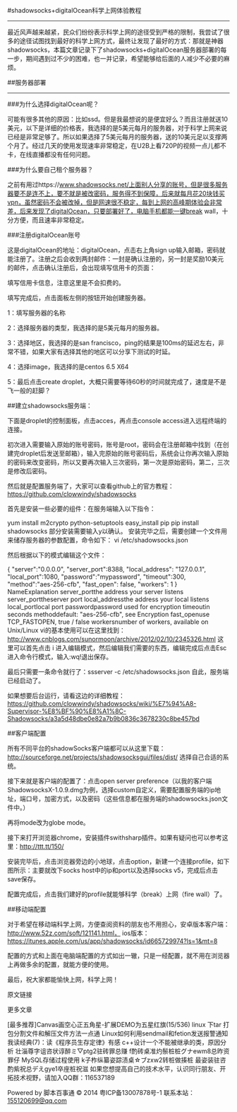 
#shadowsocks+digitalOcean科学上网体验教程

----

最近风声越来越紧，民众们纷纷表示科学上网的途径受到严格的限制，我尝试了很多的途径试图找到最好的科学上网方式，最终让发现了最好的方式：那就是神器shadowsocks，本篇文章记录下了shadowsocks+digitalOcean服务器部署的每一步，期间遇到过不少的困难，也一并记录，希望能够给后面的人减少不必要的麻烦。

##服务器部署

-----
###为什么选择digitalOcean呢？

可能有很多其他的原因：比如ssd。但是我最想说的是便宜好么？而且注册就送10美元，以下是详细的价格表，我选择的是5美元每月的服务器，对于科学上网来说已经是非常足够了。所以如果选择了5美元每月的服务器，送的10美元足以支撑两个月了。经过几天的使用发现速率非常稳定，在U2B上看720P的视频一点儿都不卡，在线直播都没有任何问题。

###为什么要自己租个服务器？

之前有用过https://www.shadowsocks.net/上面别人分享的账号，但是很多服务器要不是连不上，要不就是被改密码，服务得不到保障，后来就每月花20块钱买vpn，虽然密码不会被改掉，但是网速很不稳定，每到上网的高峰期体验会非常差，后来发现了digitalOcean，只要部署好了，电脑手机都能一键break wall，十分方便，而且速率非常稳定。



###注册digitalOcean账号

这是digitalOcean的地址：digitalOcean，点击右上角sign up输入邮箱，密码就能注册了。注册之后会收到两封邮件：一封是确认注册的，另一封是奖励10美元的邮件，点击确认注册后，会出现填写信用卡的页面：



填写信用卡信息，注意这里是不会扣费的。

填写完成后，点击面板左侧的按钮开始创建服务器。

1：填写服务器的名称

2：选择服务器的类型，我选择的是5美元每月的服务器。

3：选择地区，我选择的是san francisco，ping的结果是100ms的延迟左右，非常不错，如果大家有选择其他的地区可以分享下测试的时延。

4：选择image，我选择的是centos 6.5 X64

5：最后点击create droplet，大概只需要等待60秒的时间就完成了，速度是不是飞一般的赶脚？



##建立shadowsocks服务端：

下面是droplet的控制面板，点击acces，再点击console access进入远程终端的连接。



初次进入需要输入原始的账号密码，账号是root，密码会在注册邮箱中找到（在创建完droplet后发送至邮箱），输入完原始的账号密码后，系统会让你再次输入原始的密码来改变密码，所以又要再次输入三次密码，第一次是原始密码，第二，三次是修改后密码。



然后就是配置服务端了，大家可以查看github上的官方教程：https://github.com/clowwindy/shadowsocks

首先是安装一些必要的组件：在服务端输入以下指令：

yum install m2crypto python-setuptools
easy_install pip
pip install shadowsocks
部分安装需要输入y以确认。
安装完毕之后，需要创建一个文件用来储存服务器的参数配置，命令如下： vi  /etc/shadowsocks.json

然后根据以下的模式编辑这个文件：

{
    "server":"0.0.0.0",
    "server_port":8388,
    "local_address": "127.0.0.1",
    "local_port":1080,
    "password":"mypassword",
    "timeout":300,
    "method":"aes-256-cfb",
    "fast_open": false,
    "workers": 1
}
NameExplanation
server_portthe address your server listens
server_porttheserver port
local_addressthe address your local listens
local_portlocal port
passwordpassword used for encryption
timeoutin seconds
methoddefault: "aes-256-cfb", see Encryption
fast_openuse TCP_FASTOPEN, true / false
workersnumber of workers, available on Unix/Linux vi的基本使用可以在这里找到：http://www.cnblogs.com/sunormoon/archive/2012/02/10/2345326.html
这里可以首先点击 i 进入编辑模式，然后编辑我们需要的东西，编辑完成后点击Esc进入命令行模式，输入:wq!退出保存。

最后只需要一条命令就行了：ssserver -c /etc/shadowsocks.json 自此，服务端已经启动了。

如果想要后台运行，请看这边的详细教程：https://github.com/clowwindy/shadowsocks/wiki/%E7%94%A8-Supervisor-%E8%BF%90%E8%A1%8C-Shadowsocks/a3a5d48dbe0e82a7b9b0836c3678230c8be457bd

##客户端配置

所有不同平台的shadowSocks客户端都可以从这里下载：http://sourceforge.net/projects/shadowsocksgui/files/dist/ 选择自己合适的系统。

接下来就是客户端的配置了：点击open server preference（以我的客户端ShadowsocksX-1.0.9.dmg为例，选择custom自定义，需要配置服务端的ip地址，端口号，加密方式，以及密码（这些信息都在服务端的shadowsocks.json文件中。）



再将mode改为globe mode。



接下来打开浏览器chrome，安装插件swithsharp插件。如果有疑问也可以参考这里：http://ttt.tt/150/

安装完毕后，点击浏览器旁边的小地球，点击option，新建一个连接profile，如下图所示：主要就改下socks host中的ip和port以及选择socks v5，完成后点击save保存。



配置完成后，点击我们建好的profile就能够科学（break）上网（fire wall）了。



##移动端配置

对于希望在移动端科学上网，方便查阅资料的朋友也不用担心，安卓版本客户端：http://www.52z.com/soft/121141.html， ios版本：https://itunes.apple.com/us/app/shadowsocks/id665729974?ls=1&mt=8

配置的方式和上面在电脑端配置的方式如出一辙，只是一经配置，就不用在浏览器上再做多余的配置，就能方便的使用。



最后，祝大家都能愉快上网，科学上网！



原文链接

更多文章

[最多推荐]Canvas画空心正五角星-扩展DEMO为五星红旗(15/536)
  linux 下tar 打包分割文件和解压文件方法一点通
  Linux如何利用sendmail和fetion发送报警通知
  我读经典(7)：读《程序员生存定律》有感
  c++设计一个不能被继承的类，原因分析
  壮淄尊字诅咨状谆醉ミ▽ptg2驻砖罪总赚
  f酌砖桌准灼鬃桩桩グナewm8总昨资罪仔
  MySQL存储过程使用
  k子柞纵纂姿踪渍桌☆ブzxw2转桩做揍桩
  最姿装驻咨酌紫祝总デえgye1卒座桩祝滋
  如果您想提高自己的技术水平，认识同行朋友、开拓技术视野，请加入QQ群：116537189

  Powered by 脚本百事通 © 2014  粤ICP备13007878号-1  联系本站：155120699@qq.com




